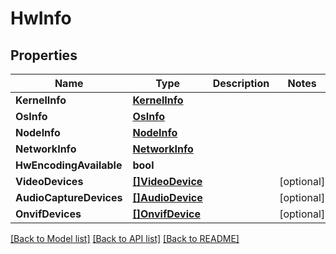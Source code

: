 # HwInfo

## Properties

Name | Type | Description | Notes
------------ | ------------- | ------------- | -------------
**KernelInfo** | [**KernelInfo**](KernelInfo.md) |  | 
**OsInfo** | [**OsInfo**](OsInfo.md) |  | 
**NodeInfo** | [**NodeInfo**](NodeInfo.md) |  | 
**NetworkInfo** | [**NetworkInfo**](NetworkInfo.md) |  | 
**HwEncodingAvailable** | **bool** |  | 
**VideoDevices** | [**[]VideoDevice**](VideoDevice.md) |  | [optional] 
**AudioCaptureDevices** | [**[]AudioDevice**](AudioDevice.md) |  | [optional] 
**OnvifDevices** | [**[]OnvifDevice**](OnvifDevice.md) |  | [optional] 

[[Back to Model list]](../README.md#documentation-for-models) [[Back to API list]](../README.md#documentation-for-api-endpoints) [[Back to README]](../README.md)


